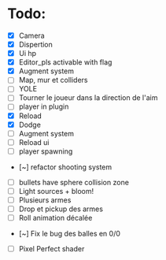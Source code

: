 # Todo:
- [x] Camera
- [x] Dispertion
- [x] Ui hp
- [x] Editor_pls activable with flag
- [x] Augment system
- [ ] Map, mur et colliders
- [ ] YOLE
- [ ] Tourner le joueur dans la direction de l'aim
- [ ] player in plugin
- [X] Reload
- [X] Dodge
- [ ] Augment system
- [ ] Reload ui
- [ ] player spawning
- [~] refactor shooting system
- [ ] bullets have sphere collision zone
- [ ] Light sources + bloom!
- [ ] Plusieurs armes
- [ ] Drop et pickup des armes
- [ ] Roll animation décalée
- [~] Fix le bug des balles en 0/0
- [ ] Pixel Perfect shader
